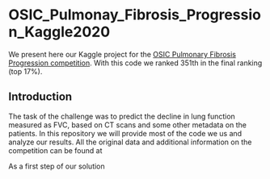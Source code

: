 # OSIC_Pulmonay_Fibrosis_Progression_Kaggle2020
We present here our Kaggle project for the [OSIC Pulmonary Fibrosis Progression competition](https://www.kaggle.com/c/osic-pulmonary-fibrosis-progression).
With this code we ranked 351th in the final ranking (top 17%). 
## Introduction
The task of the challenge was to predict the decline in lung function measured as FVC, based on CT scans and some other metadata on the patients. In this repository we will provide most of the code we us and analyze our results. All the original data and additional information on the competition can be found at 

As a first step of our solution 

